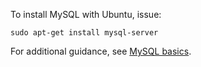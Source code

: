 To install MySQL with Ubuntu, issue:
```
sudo apt-get install mysql-server
```
For additional guidance, see [MySQL basics](https://github.com/thermoio/docs/blob/master/databases/mysql-basics.md).
